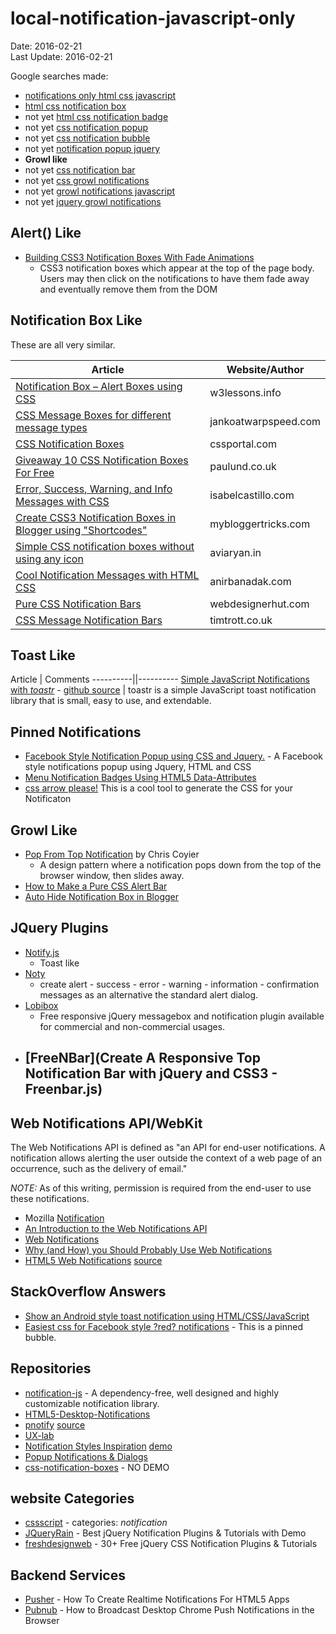 # local-notification-javascript-only #
Date: 2016-02-21 <br>
Last Update: 2016-02-21

Google searches made:
- [notifications only html css javascript](https://www.google.com/search?q=notifications+only+html+css+javascript)
- [html css notification box](https://www.google.com/search?q=html+css+notification+box)
- not yet [html css notification badge](https://www.google.com/search?q=html+css+notification+badge)
- not yet [css notification popup](https://www.google.com/search?q=css+notification+popup)
- not yet [css notification bubble](https://www.google.com/search?q=css+notification+bubble)
- not yet [notification popup jquery](https://www.google.com/search?q=notification+popup+jquery)
- **Growl like**
- not yet [css notification bar](https://www.google.com/search?q=css+notification+bar)
- not yet [css growl notifications](https://www.google.com/search?q=css+growl+notifications)
- not yet [growl notifications javascript](https://www.google.com/search?q=growl+notifications+javascript)
- not yet [jquery growl notifications](https://www.google.com/search?q=jquery+growl+notifications)

## Alert() Like ##
- [Building CSS3 Notification Boxes With Fade Animations](http://designshack.net/articles/css/build-css3-notifications-with-fade-animations/)
    - CSS3 notification boxes which appear at the top of the page body. Users may then click on the notifications to have them fade away and eventually remove them from the DOM

## Notification Box Like ##
These are all very similar.

 Article  | Website/Author
----------|----------------
[Notification Box &ndash; Alert Boxes using CSS](http://w3lessons.info/2013/01/11/notification-box-alert-boxes-using-css/)      | w3lessons.info
[CSS Message Boxes for different message types](http://www.jankoatwarpspeed.com/css-message-boxes-for-different-message-types/) | jankoatwarpspeed.com
[CSS Notification Boxes](http://www.cssportal.com/blog/css-notification-boxes/)                                                 | cssportal.com
[Giveaway 10 CSS Notification Boxes For Free](http://www.paulund.co.uk/giveaway-10-css-notification-boxes-for-free)             | paulund.co.uk
[Error, Success, Warning, and Info Messages with CSS](http://isabelcastillo.com/error-info-messages-css)                        | isabelcastillo.com
[Create CSS3 Notification Boxes in Blogger using "Shortcodes" ](http://www.mybloggertricks.com/2015/04/message-box-shortcodes-for-blogger.html) | mybloggertricks.com
[Simple CSS notification boxes without using any icon](http://aviaryan.in/blog/css-notification-bubble-box.html)                | aviaryan.in
[Cool Notification Messages with HTML CSS](http://www.anirbanadak.com/cool-notification-messages-html-css)                      | anirbanadak.com
[Pure CSS Notification Bars](http://webdesignerhut.com/pure-css-notification-bars/)                                             | webdesignerhut.com
[CSS Message Notification Bars](http://timtrott.co.uk/css-message-notification-bars/)                                           | timtrott.co.uk

## Toast Like ##

 Article  | Comments
----------||----------
[Simple JavaScript Notifications with *toastr*](http://johnpapa.net/toastr100beta/) - [github source](https://github.com/CodeSeven/toastr) | toastr is a simple JavaScript toast notification library that is small, easy to use, and extendable.

## Pinned Notifications ##
- [Facebook Style Notification Popup using CSS and Jquery.](http://www.9lessons.info/2014/09/facebook-style-notification-popup-using.html) - A Facebook style notifications popup using Jquery, HTML and CSS
- [Menu Notification Badges Using HTML5 Data-Attributes](http://webdesign.tutsplus.com/articles/menu-notification-badges-using-html5-data-attributes--webdesign-6273)
- [css arrow please!](http://www.cssarrowplease.com/) This is a cool tool to generate the CSS for your Notificaton

## Growl Like ##
- [Pop From Top Notification](https://css-tricks.com/pop-from-top-notification/) by Chris Coyier
    - A design pattern where a notification pops down from the top of the browser window, then slides away.
- [How to Make a Pure CSS Alert Bar](http://joshnh.com/weblog/how-to-make-an-alert-bar/)
- [Auto Hide Notification Box in Blogger](http://www.stramaxon.com/2013/02/auto-hide-notification-box.html)

## JQuery Plugins ##
- [Notify.js](https://notifyjs.com/)
    - Toast like
- [Noty](http://ned.im/noty/#/about)
    - create alert - success - error - warning - information - confirmation messages as an alternative the standard alert dialog.
- [Lobibox](http://lobianijs.com/site/lobibox)
    - Free responsive jQuery messagebox and notification plugin available for commercial and non-commercial usages.
- [FreeNBar](Create A Responsive Top Notification Bar with jQuery and CSS3 - Freenbar.js)
    - 

## Web Notifications API/WebKit ##

The Web Notifications API is defined as "an API for end-user notifications. A notification allows alerting the user outside the context of a web page of an occurrence, such as the delivery of email."

*NOTE:* As of this writing, permission is required from the end-user to use these notifications.

- Mozilla [Notification](https://developer.mozilla.org/en-US/docs/Web/API/notification)
- [An Introduction to the Web Notifications API](http://www.sitepoint.com/introduction-web-notifications-api/)
- [Web Notifications](http://www.thecssninja.com/html5/web-notifications)
- [Why (and How) you Should Probably Use Web Notifications](http://www.inserthtml.com/2013/10/notification-api/)
- [HTML5 Web Notifications](http://www.girliemac.com/html5-notifications-webOS-style/) [source](https://github.com/girliemac/html5-notifications-webOS-style)

## StackOverflow Answers ##
- [Show an Android style toast notification using HTML/CSS/JavaScript](http://stackoverflow.com/questions/17723164/show-an-android-style-toast-notification-using-html-css-javascript)
- [Easiest css for Facebook style ?red? notifications](http://stackoverflow.com/a/5748155/3255670) - This is a pinned bubble.
    
## Repositories ##
- [notification-js](https://www.npmjs.com/package/notification-js) - A dependency-free, well designed and highly customizable notification library.
- [HTML5-Desktop-Notifications](https://github.com/ttsvetko/HTML5-Desktop-Notifications)
- [pnotify](https://sciactive.com/pnotify/) [source](https://sciactive.github.io/pnotify/)
- [UX-lab](http://taitems.github.io/UX-Lab/index.html)
- [Notification Styles Inspiration](http://tympanus.net/codrops/2014/07/23/notification-styles-inspiration/) [demo](http://tympanus.net/Development/NotificationStyles/other-loadingcircle.html)
- [Popup Notifications & Dialogs](http://www.dcodes.net/2/docs/popup_notifications.html#)
- [css-notification-boxes](https://github.com/paulund/css-notification-boxes) - NO DEMO

## website Categories ##
- [cssscript](http://www.cssscript.com/categories/notification/) - categories: *notification*
- [JQueryRain](http://www.jqueryrain.com/demo/jquery-notification-plugin/) - Best jQuery Notification Plugins & Tutorials with Demo
- [freshdesignweb](https://www.freshdesignweb.com/jquery-css-notification/) - 30+ Free jQuery CSS Notification Plugins & Tutorials

## Backend Services ##
- [Pusher](https://pusher.com/tutorials/realtime-notifications) - How To Create Realtime Notifications For HTML5 Apps
- [Pubnub](https://www.pubnub.com/blog/2014-10-28-how-to-broadcast-desktop-chrome-push-notifications-in-the-browser/) - How to Broadcast Desktop Chrome Push Notifications in the Browser
